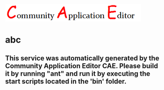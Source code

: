 ![CAE](https://github.com/CAE-Community-Application-Editor/microservice-abc/blob/master/img/logo.png)  

abc
===================


This service was automatically generated by the Community Application Editor CAE. Please build it by running "ant" and run it by executing the start scripts located in the 'bin' folder.
---------------
